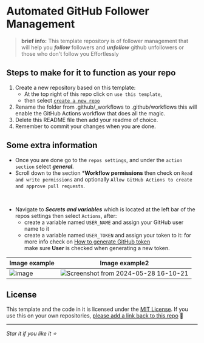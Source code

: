 # Automated GitHub Follower Management

> **brief info:** This template repository is of follower management that will help you ***follow*** followers and ***unfollow*** github unfollowers or those who don't follow you Effortlessly

## Steps to make for it to function as your repo

1. Create a new repository based on this template:
      - At the top right of this repo click on `use this template`,
      - then select [`create a new repo`](https://github.com/new?template_name=Auto_Follow_Unfollow&template_owner=the-1Riddle)
3. Rename the folder from .github/_workflows to .github/workflows this will enable the GitHub Actions workflow that does all the magic.
4. Delete this README file then add your readme of choice.
5. Remember to commit your changes when you are done.

## Some extra information

- Once you are done go to the `repos settings`, and under the `action section` select ***general***.
- Scroll down to the section ***Workflow permissions** then check on `Read and write permissions` and optionally `Allow GitHub Actions to create and approve pull requests`.
<br>

- Navigate to ***Secrets and variables*** which is located at the left bar of the repos settings then select `Actions`, after:
  + create a variable named `USER_NAME` and assign your GitHub user name to it
  + create a variable named `USER_TOKEN` and assign your token to it: for more info check on [How to generate GitHub token](https://docs.github.com/en/authentication/keeping-your-account-and-data-secure/managing-your-personal-access-tokens#creating-a-fine-grained-personal-access-token) <br>
  make sure **User** is checked when generating a new token.

| Image example | Image example2 |
|-----------------------------------------|---------------------------------------------|
| ![image](https://github.com/the-1Riddle/Github-Profile-Achievements/assets/154701770/3b0ea7fd-48eb-4b51-9688-96b637e6bd8f) | ![Screenshot from 2024-05-28 16-10-21](https://github.com/the-1Riddle/Auto_Follow_Unfollow/assets/154701770/d68cc11c-26df-4ff6-8412-609add7da7b4) |

## License

This template and the code in it is licensed under the [MIT License](https://github.com/the-1Riddle/Auto_Follow_Unfollow/blob/main/LICENSE).
If you use this on your own repositories, [please add a link back to this repo](https://github.com/the-1Riddle/Auto_Follow_Unfollow) 🙂

---

_Star it if you like it ⭐_
